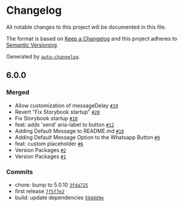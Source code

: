 # Changelog

All notable changes to this project will be documented in this file.

The format is based on [Keep a Changelog](https://keepachangelog.com/en/1.0.0/)
and this project adheres to [Semantic Versioning](https://semver.org/spec/v2.0.0.html).

Generated by [`auto-changelog`](https://github.com/CookPete/auto-changelog).

## 6.0.0

### Merged

- Allow customization of messageDelay [`#19`](https://github.com/brunos3d/react-floating-whatsapp/pull/19)
- Revert "Fix Storybook startup" [`#20`](https://github.com/brunos3d/react-floating-whatsapp/pull/20)
- Fix Storybook startup [`#18`](https://github.com/brunos3d/react-floating-whatsapp/pull/18)
- feat: adds 'send' aria-label to button [`#12`](https://github.com/brunos3d/react-floating-whatsapp/pull/12)
- Adding Default Message to README.md [`#10`](https://github.com/brunos3d/react-floating-whatsapp/pull/10)
- Adding Default Message Option to the Whatsapp Button [`#9`](https://github.com/brunos3d/react-floating-whatsapp/pull/9)
- feat: custom placeholder [`#6`](https://github.com/brunos3d/react-floating-whatsapp/pull/6)
- Version Packages [`#2`](https://github.com/brunos3d/react-floating-whatsapp/pull/2)
- Version Packages [`#1`](https://github.com/brunos3d/react-floating-whatsapp/pull/1)

### Commits

- chore: bump to 5.0.10 [`3fda725`](https://github.com/brunos3d/react-floating-whatsapp/commit/3fda7251aaea382b887e1743801a66666fe10c1d)
- first release [`7f5f7e2`](https://github.com/brunos3d/react-floating-whatsapp/commit/7f5f7e2dc1cadc415301c4daed8fc4cd7edf1067)
- build: update dependencies [`59ddd9e`](https://github.com/brunos3d/react-floating-whatsapp/commit/59ddd9eeb1b1217e3049216c621148717f424d82)
